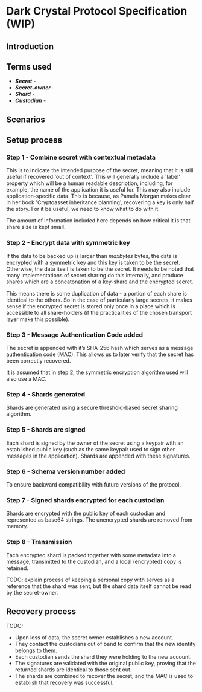 
# Dark Crystal Protocol Specification (WIP)

## Introduction

## Terms used

- ***Secret*** -
- ***Secret-owner*** -
- ***Shard*** - 
- ***Custodian*** -

## Scenarios

## Setup process

### Step 1 - Combine secret with contextual metadata

This is to indicate the intended purpose of the secret, meaning that it is still useful if recovered 'out of context'. This will generally include a 'label' property which will be a human readable description, including, for example, the name of the application it is useful for. This may also include application-specific data. This is because, as Pamela Morgan makes clear in her book 'Cryptoasset inheritance planning', recovering a key is only half the story.  For it be useful, we need to know what to do with it.

The amount of information included here depends on how critical it is that share size is kept small.

### Step 2 - Encrypt data with symmetric key

If the data to be backed up is larger than *maxbytes* bytes, the data is encrypted with a symmetric key and this key is taken to be the secret. Otherwise, the data itself is taken to be the secret. It needs to be noted that many implementations of secret sharing do this internally, and produce shares which are a concatonation of a key-share and the encrypted secret.

This means there is some duplication of data - a portion of each share is identical to the others. So in the case of particularly large secrets, it makes sense if the encrypted secret is stored only once in a place which is accessible to all share-holders (if the practicalities of the chosen transport layer make this possible).

### Step 3 - Message Authentication Code added

The secret is appended with it’s SHA-256 hash which serves as a message authentication code (MAC). This allows us to later verify that the secret has been correctly recovered.

It is assumed that in step 2, the symmetric encryption algorithm used will also use a MAC.

### Step 4 - Shards generated

Shards are generated using a secure threshold-based secret sharing algorithm. 

### Step 5 - Shards are signed

Each shard is signed by the owner of the secret using a keypair with an established public key (such as the same keypair used to sign other messages in the application). 
Shards are appended with these signatures.

### Step 6 - Schema version number added

To ensure backward compatibility with future versions of the protocol.

### Step 7 - Signed shards encrypted for each custodian

Shards are encrypted with the public key of each custodian and represented as base64 strings. The unencrypted shards are removed from memory. 

### Step 8 - Transmission

Each encrypted shard is packed together with some metadata into a message, transmitted to the custodian, and a local (encrypted) copy is retained.

TODO: explain process of keeping a personal copy with serves as a reference that the shard was sent, but the shard data itself cannot be read by the secret-owner.

## Recovery process

TODO: 
* Upon loss of data, the secret owner establishes a new account. 
* They contact the custodians out of band to confirm that the new identity belongs to them. 
* Each custodian sends the shard they were holding to the new account. 
* The signatures are validated with the original public key, proving that the returned shards are identical to those sent out. 
* The shards are combined to recover the secret, and the MAC is used to establish that recovery was successful. 

